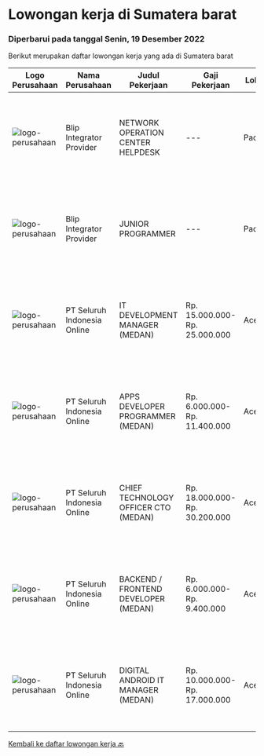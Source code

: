 
  # Lowongan kerja di Sumatera barat

  ### Diperbarui pada tanggal Senin, 19 Desember 2022

  Berikut merupakan daftar lowongan kerja yang ada di Sumatera barat

  |Logo Perusahaan | Nama Perusahaan | Judul Pekerjaan | Gaji Pekerjaan | Lokasi | Deskripsi | Tanggal diunggah | Pranala |
  | -------------- | --------------- | --------------- | --------- | --------- | -------------- | ------- | ----------- |
  |![logo-perusahaan](https://i.ibb.co/sqvTCh9/112815900-stock-vector-no-image-available-icon-flat-vector.webp)|Blip Integrator Provider|NETWORK OPERATION CENTER HELPDESK|---|Padang|Kualifikasi : Pendidikan minimal SMK Jurusan TKJ Berpengalaman di bidang multimedia, atau industri IT minimal 2 tahun Menguasai Mikrotik dan Fiber...|Minggu, 18 Desember 2022|https://www.jobstreet.co.id/id/job/network-operation-center-helpdesk-1033985214?token=0~ebb05a86-24d1-430f-a98b-027ffa38dac1&sectionRank=1&jobId=jobstreet-id-job-1033985214|
|![logo-perusahaan](https://i.ibb.co/sqvTCh9/112815900-stock-vector-no-image-available-icon-flat-vector.webp)|Blip Integrator Provider|JUNIOR PROGRAMMER|---|Padang|Kualifikasi : Pendidikan minimal D3, jurursan Teknologi Informasi Berpengalaman di bidang programmer minimal 2 tahun Memiliki Attitude ,komunikasi,...|Minggu, 18 Desember 2022|https://www.jobstreet.co.id/id/job/junior-programmer-1033985321?token=0~ebb05a86-24d1-430f-a98b-027ffa38dac1&sectionRank=2&jobId=jobstreet-id-job-1033985321|
|![logo-perusahaan](https://image-service-cdn.seek.com.au/c768f0670f8f8212da7de609b6af9d0b2e5134cc/ee4dce1061f3f616224767ad58cb2fc751b8d2dc)|PT Seluruh Indonesia Online|IT DEVELOPMENT MANAGER (MEDAN)|Rp. 15.000.000-Rp. 25.000.000|Aceh|Memiliki pengalaman leadership sebagai Manager sebelumnya.Back End Engineer1. Memiliki pengalaman dalam membangun RESTful APIs2. Menguasai bahasa...|Jumat, 16 Desember 2022|https://www.jobstreet.co.id/id/job/it-development-manager-medan-4146572?token=0~ebb05a86-24d1-430f-a98b-027ffa38dac1&sectionRank=3&jobId=jobstreet-id-job-4146572|
|![logo-perusahaan](https://image-service-cdn.seek.com.au/c768f0670f8f8212da7de609b6af9d0b2e5134cc/ee4dce1061f3f616224767ad58cb2fc751b8d2dc)|PT Seluruh Indonesia Online|APPS DEVELOPER PROGRAMMER (MEDAN)|Rp. 6.000.000-Rp. 11.400.000|Aceh|Semua programmer boleh melamar termasuk junior dan seniorBack End Engineer / front end1. Memiliki pengalaman dalam membangun RESTful APIs2. Menguasai...|Jumat, 16 Desember 2022|https://www.jobstreet.co.id/id/job/apps-developer-programmer-medan-4127213?token=0~ebb05a86-24d1-430f-a98b-027ffa38dac1&sectionRank=4&jobId=jobstreet-id-job-4127213|
|![logo-perusahaan](https://image-service-cdn.seek.com.au/c768f0670f8f8212da7de609b6af9d0b2e5134cc/ee4dce1061f3f616224767ad58cb2fc751b8d2dc)|PT Seluruh Indonesia Online|CHIEF TECHNOLOGY OFFICER CTO (MEDAN)|Rp. 18.000.000-Rp. 30.200.000|Aceh|Memiliki pengalaman leadership sebagai Manager sebelumnya.Back End Engineer1. Memiliki pengalaman dalam membangun RESTful APIs2. Menguasai bahasa...|Kamis, 08 Desember 2022|https://www.jobstreet.co.id/id/job/chief-technology-officer-cto-medan-4123979?token=0~ebb05a86-24d1-430f-a98b-027ffa38dac1&sectionRank=5&jobId=jobstreet-id-job-4123979|
|![logo-perusahaan](https://image-service-cdn.seek.com.au/c768f0670f8f8212da7de609b6af9d0b2e5134cc/ee4dce1061f3f616224767ad58cb2fc751b8d2dc)|PT Seluruh Indonesia Online|BACKEND / FRONTEND DEVELOPER (MEDAN)|Rp. 6.000.000-Rp. 9.400.000|Aceh|Memiliki pengalaman leadership sebagai Manager sebelumnya.Back End Engineer1. Memiliki pengalaman dalam membangun RESTful APIs2. Menguasai bahasa...|Sabtu, 10 Desember 2022|https://www.jobstreet.co.id/id/job/backend-frontend-developer-medan-4139192?token=0~ebb05a86-24d1-430f-a98b-027ffa38dac1&sectionRank=6&jobId=jobstreet-id-job-4139192|
|![logo-perusahaan](https://image-service-cdn.seek.com.au/c768f0670f8f8212da7de609b6af9d0b2e5134cc/ee4dce1061f3f616224767ad58cb2fc751b8d2dc)|PT Seluruh Indonesia Online|DIGITAL ANDROID IT MANAGER (MEDAN)|Rp. 10.000.000-Rp. 17.000.000|Aceh|Memiliki pengalaman leadership sebagai Manager sebelumnya.Extensive Management ANDROID developer neededBack End Engineer1. Memiliki pengalaman dalam...|Rabu, 07 Desember 2022|https://www.jobstreet.co.id/id/job/digital-android-it-manager-medan-4115396?token=0~ebb05a86-24d1-430f-a98b-027ffa38dac1&sectionRank=7&jobId=jobstreet-id-job-4115396|


  [Kembali ke daftar lowongan kerja 🔙](../README.md#daftar-lowongan-kerja)
  